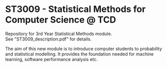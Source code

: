 # ST3009 - Statistical Methods for Computer Science @ TCD

Repository for 3rd Year Statistical Methods module.  
See "ST3009_description.pdf" for details.  
  
The aim of this new module is to introduce computer students to probability and statistical modelling. It provides the foundation needed for machine learning, software performance analysis etc.
